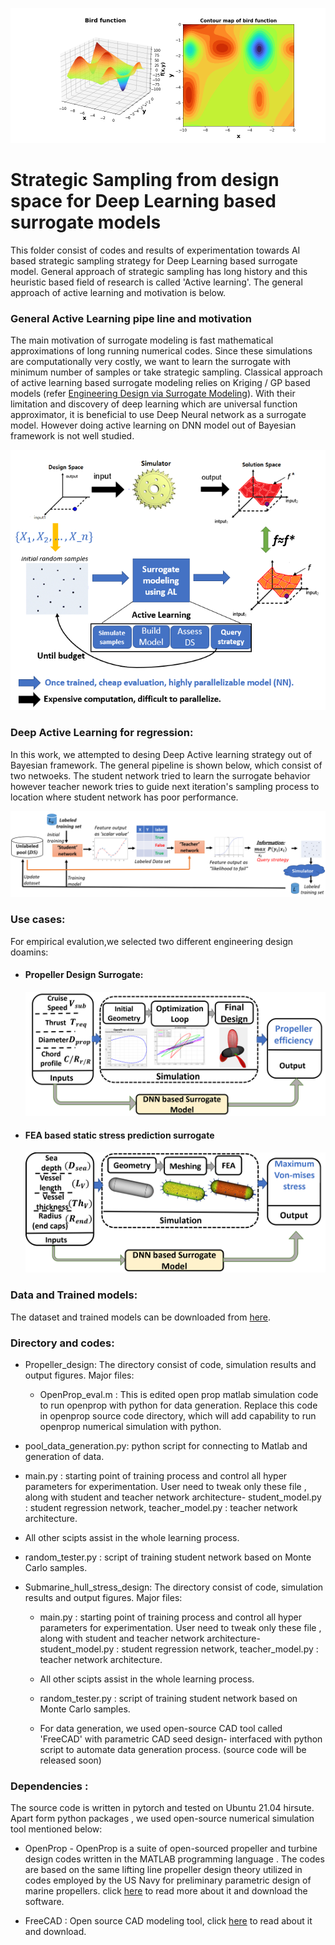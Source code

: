 
![General Active learning Strategy](./images/bird.png)

# Strategic Sampling from design space for Deep Learning based surrogate models
This folder consist of codes and results of experimentation towards AI based strategic sampling strategy for Deep Learning based surrogate model. General approach of strategic sampling has long history and this heuristic based field of research is called 'Active learning'. The general approach of active learning and motivation is below.

### General Active Learning pipe line and motivation
The main motivation of surrogate modeling is fast mathematical approximations of long running numerical codes. Since these simulations are computationally very costly, we want to learn the surrogate with minimum number of samples or take strategic sampling.
Classical approach of active learning based surrogate modeling relies on Kriging / GP based models (refer [Engineering Design via Surrogate Modeling](https://onlinelibrary.wiley.com/doi/book/10.1002/9780470770801)). With their limitation and discovery of deep learning which are universal function approximator, it is beneficial to use Deep Neural network as a surrogate model. However doing active learning on DNN model out of Bayesian framework is not well studied.

![General Active learning Strategy](./images/ActiveLearning.png)


### Deep Active Learning for regression:
In this work, we attempted to desing Deep Active learning strategy out of Bayesian framework. The general pipeline is shown below, which consist of two netwoeks. The student network tried to learn the surrogate behavior however teacher nework tries to guide next iteration's sampling process to location where student network has poor performance.

![General Active learning Strategy](./images/strategy.png)


### Use cases:
For empirical evalution,we selected two different engineering design doamins:
 - #### Propeller Design Surrogate:

   ![General Active learning Strategy](./images/prop_surrogate.png)
 - #### FEA based static stress prediction surrogate
   ![General Active learning Strategy](./images/hull_surrogatewithout_line.png)


### Data and Trained models:
The dataset and trained models can be downloaded from [here](https://drive.google.com/drive/folders/1rYjyHzgEVD3UibIQh1WbA4lPq7Ae1av2?usp=sharing).


### Directory and codes:
 - Propeller_design: The directory consist of code, simulation results and  output figures. Major files:
   - OpenProp_eval.m : This is edited open prop matlab simulation code to run openprop with python for data generation. Replace this code in openprop source code directory, which will add capability to run openprop numerical simulation with python.

  -  pool_data_generation.py: python script for connecting to Matlab and generation of  data.  
  - main.py : starting point of training process and control all hyper parameters for experimentation. User need to tweak only these file , along with student and teacher network architecture- student_model.py : student regression network, teacher_model.py : teacher network architecture.
  - All other scipts assist in the whole learning process.
  - random_tester.py : script of training student network based on Monte Carlo samples.

- Submarine_hull_stress_design: The directory consist of code, simulation results and  output figures. Major files:
   - main.py : starting point of training process and control all hyper parameters for experimentation. User need to tweak only these file , along with student and teacher network architecture- student_model.py : student regression network, teacher_model.py : teacher network architecture.
   - All other scipts assist in the whole learning process.
   - random_tester.py : script of training student network based on Monte Carlo samples.

   - For data generation, we used open-source CAD tool called 'FreeCAD' with parametric CAD seed design- interfaced with python script to automate data generation process. (source code will be released soon)

### Dependencies :
The source code is written in pytorch and tested on Ubuntu 21.04 hirsute. Apart form python packages , we used open-source numerical simulation tool mentioned below:   
 - OpenProp - OpenProp is a suite of open-sourced propeller and turbine design codes written in the MATLAB programming language . The codes are based on the same lifting line propeller design theory utilized in codes employed by the US Navy for preliminary parametric design of marine propellers. click [here](https://openprop.engineering.dartmouth.edu/) to read more about it and download the software.

 - FreeCAD : Open source CAD modeling tool, click [here](https://www.freecadweb.org/) to read about it and download.
